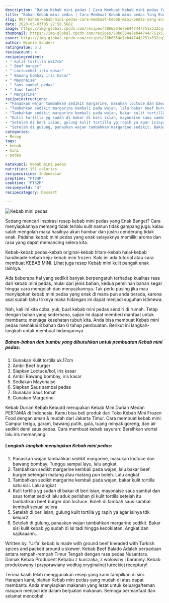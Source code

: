```yaml
---
description: "Bahan Kebab mini pedas | Cara Membuat Kebab mini pedas Yang Enak dan Simpel"
title: "Bahan Kebab mini pedas | Cara Membuat Kebab mini pedas Yang Enak dan Simpel"
slug: 997-bahan-kebab-mini-pedas-cara-membuat-kebab-mini-pedas-yang-enak-dan-simpel
date: 2020-05-03T05:22:58.568Z
image: https://img-global.cpcdn.com/recipes/78b6554e7eb44744/751x532cq70/kebab-mini-pedas-foto-resep-utama.jpg
thumbnail: https://img-global.cpcdn.com/recipes/78b6554e7eb44744/751x532cq70/kebab-mini-pedas-foto-resep-utama.jpg
cover: https://img-global.cpcdn.com/recipes/78b6554e7eb44744/751x532cq70/kebab-mini-pedas-foto-resep-utama.jpg
author: Winnie Sanders
ratingvalue: 3.2
reviewcount: 4
recipeingredient:
- " Kulit tortilla uk17cm"
- " Beef burger"
- " Loctucekol iris kasar"
- " Bawang bombay iris kasar"
- " Mayonaise"
- " Saus sambal pedas"
- " Saus tomat"
- " Margarine"
recipeinstructions:
- "Panaskan wajan tambahkan sedikit margarine, masukan loctuce dan bawang bombay. Tunggu sampai layu, lalu angkat."
- "Tambahkan sedikit margarine kembali pada wajan, lalu bakar beef burger setengah matang atau matang pun boleh. Lalu angkat"
- "Tambahkan sedikit margarine kembali pada wajan, bakar kulit tortilla satu sisi. Lalu angkat"
- "Kulit tortilla yg sudah di bakar di beri isian, mayonaise saus sambal dan saus tomat sedikit lalu aduk perlahan di kulit tortilla setelah itu tambahkan beef burger dan loctuce. Boleh di tambah saus sambal kembali sesuai selera."
- "Setelah di beri isian, gulung kulit tortilla yg rapih ya agar isinya tdk keluar2."
- "Setelah di gulung, panaskan wajan tambahkan margarine sedikit. Bakar sisi kulit kebab yg sudah di isi tadi hingga kecoklatan. Angkat dan sajikaaann..."
categories:
- Resep
tags:
- kebab
- mini
- pedas

katakunci: kebab mini pedas 
nutrition: 151 calories
recipecuisine: Indonesian
preptime: "PT24M"
cooktime: "PT52M"
recipeyield: "4"
recipecategory: Dessert

---
```



![Kebab mini pedas](https://img-global.cpcdn.com/recipes/78b6554e7eb44744/751x532cq70/kebab-mini-pedas-foto-resep-utama.jpg)

Sedang mencari inspirasi resep kebab mini pedas yang Enak Banget? Cara menyiapkannya memang tidak terlalu sulit namun tidak gampang juga. kalau salah mengolah maka hasilnya akan hambar dan justru cenderung tidak enak. Padahal kebab mini pedas yang enak selayaknya memiliki aroma dan rasa yang dapat memancing selera kita.

Kebab-kebab pedas-kebab original-kebab hitam-kebab halal-kebab handmade-kebab keju-kebab mini frozen. Kalo ini ada tutorial atau cara membuat KEBAB MINI. Lihat juga resep Kebab mini kulit pangsit enak lainnya.

Ada beberapa hal yang sedikit banyak berpengaruh terhadap kualitas rasa dari kebab mini pedas, mulai dari jenis bahan, kedua pemilihan bahan segar hingga cara mengolah dan menyajikannya. Tak perlu pusing jika mau menyiapkan kebab mini pedas yang enak di mana pun anda berada, karena asal sudah tahu triknya maka hidangan ini dapat menjadi suguhan istimewa.


Nah, kali ini kita coba, yuk, buat kebab mini pedas sendiri di rumah. Tetap dengan bahan yang sederhana, sajian ini dapat memberi manfaat untuk membantu menjaga kesehatan tubuh kita. Anda bisa membuat Kebab mini pedas memakai 8 bahan dan 6 tahap pembuatan. Berikut ini langkah-langkah untuk membuat hidangannya.

<!--inarticleads1-->

##### Bahan-bahan dan bumbu yang dibutuhkan untuk pembuatan Kebab mini pedas:

1. Gunakan  Kulit tortilla uk.17cm
1. Ambil  Beef burger
1. Siapkan  Loctuce/kol, iris kasar
1. Ambil  Bawang bombay, iris kasar
1. Sediakan  Mayonaise
1. Siapkan  Saus sambal pedas
1. Gunakan  Saus tomat
1. Gunakan  Margarine


Kebab Durian Kebab Kebudd merupakan Kebab Mini Durian Medan PERTAMA di Indonesia. Kamu bisa beli produk dari Toko Kebab Mini Frozen Food dengan aman &amp; mudah dari Jakarta Timur. Cara membuat kebab mini: Campur terigu, garam, bawang putih, gula, tuang minyak goreng, dan air sedikit demi saus pedas. Cara membuat kebab sayuran: Bersihkan wortel lalu iris memanjang. 

<!--inarticleads2-->

##### Langkah-langkah menyiapkan Kebab mini pedas:

1. Panaskan wajan tambahkan sedikit margarine, masukan loctuce dan bawang bombay. Tunggu sampai layu, lalu angkat.
1. Tambahkan sedikit margarine kembali pada wajan, lalu bakar beef burger setengah matang atau matang pun boleh. Lalu angkat
1. Tambahkan sedikit margarine kembali pada wajan, bakar kulit tortilla satu sisi. Lalu angkat
1. Kulit tortilla yg sudah di bakar di beri isian, mayonaise saus sambal dan saus tomat sedikit lalu aduk perlahan di kulit tortilla setelah itu tambahkan beef burger dan loctuce. Boleh di tambah saus sambal kembali sesuai selera.
1. Setelah di beri isian, gulung kulit tortilla yg rapih ya agar isinya tdk keluar2.
1. Setelah di gulung, panaskan wajan tambahkan margarine sedikit. Bakar sisi kulit kebab yg sudah di isi tadi hingga kecoklatan. Angkat dan sajikaaann...


Written by. &#39;Urfa&#39; kebab is made with ground beef kneaded with Turkish spices and packed around a skewer. Kebab Beef Balado Adalah perpaduan antara rempah-rempah Timur Tengah dengan rasa pedas Nusantara. Damak Kebab Producent Kebabu z kurczaka, z wolowiny i baraniny. Kebab produkowany i przyprawiany według oryginalnej tureckiej receptury! 

Terima kasih telah menggunakan resep yang kami tampilkan di sini. Harapan kami, olahan Kebab mini pedas yang mudah di atas dapat membantu Anda menyiapkan makanan yang lezat untuk keluarga/teman maupun menjadi ide dalam berjualan makanan. Semoga bermanfaat dan selamat mencoba!
